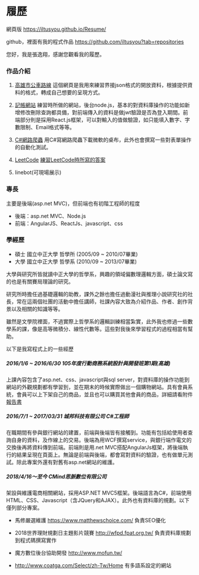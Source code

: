 # 履歷

網頁版
https://iltusyou.github.io/Resume/

github，裡面有我的程式作品
https://github.com/iltusyou?tab=repositories

您好，我是張逸翔，感謝您觀看我的履歷。

### 作品介紹
1. [高雄市公車路線](https://iltusyou.github.io/KaohsiungBusRoute/)
這個網頁是我用來練習界接json格式的開放資料，根據提供資料的格式，轉成自己想要的呈現方式。

1. [記帳網站](https://github.com/iltusyou/billing)
練習時所做的網站，後台node.js，基本的對資料庫操作的功能如新增修改刪除查詢都具備，對前端傳入的資料是做jwt驗證是否為登入期間。前端部分則是採用React.js框架，可以對輸入的值做驗證，如只能填入數字、字數限制、Email格式等等。

1. [C#網路爬蟲](https://github.com/iltusyou/WallpaperCrawler)
用C#寫網路爬蟲下載微軟的桌布，此外也會撰寫一些對表單操作的自動化測試。

1. [LeetCode](https://leetcode.com/iltusyou/)
[練習LeetCode時所寫的答案](https://github.com/iltusyou/LeetCode)
    
    
1. linebot(可現場展示)

### 專長
主要是後端(asp.net MVC)，但前端也有初階工程師的程度
* 後端：asp.net MVC、Node.js
* 前端：AngularJS、ReactJs、javascript、css


### 學經歷
* 碩士 國立中正大學 哲學所 (2005/09 ~ 2010/07畢業)
* 大學 國立中正大學 哲學系 (2010/09 ~ 2013/07畢業)

大學與研究所皆就讀中正大學的哲學系，興趣的領域偏數理邏輯方面，碩士論文寫的也是有關賽局理論的研究。

研究所時擔任過基礎邏輯的助教，課外之餘也擔任過動漫社與推理小說研究社的社長，常在這兩個社團的活動中擔任講師，社課內容大致為介紹作品、作者、創作背景以及相關的知識等等。

雖然是文學院裡面，不過實際上哲學系的邏輯訓練相當紮實，此外我也修過一些數學系的課，像是高等微積分、線性代數等。這些對我後來學習程式的過程相當有幫助。

以下是我寫程式上的一些經歷

##### 2016/1/6  ~  2016/6/30  105年度行動商務系統設計與開發班第1期(高雄)
上課內容包含了asp.net、css、javascript與sql server，對資料庫的操作功能到網站的外觀規劃都有學習到，並在期末的時候實際做出一個購物網站。具有會員系統，會員可以上下架自己的商品，並且也可以購買其他會員的商品，詳細請看附件[報告書](https://drive.google.com/file/d/0B6RAyr1ihmeNYTd2YzFUUDVOWUE/view?usp=sharing)

##### 2016/7/1  ~  2017/03/31  城邦科技有限公司  C#工程師
在職期間有參與銀行網站的建置，前端與後端皆有接觸到。功能有包括給使用者查詢自身的資料，及作線上的交易。後端為用WCF撰寫service，與銀行端作電文的交換後再將資料傳到前端。前端則是用.net  MVC搭配AngularJs框架，將後端執行的結果呈現在頁面上。無論是前端與後端，都會寫對資料的驗證，也有做單元測試。除此專案外還有對舊有asp.net網站的維護。

##### 2018/4/16～至今 **CMind思脈數位有限公司**
架設與維護電商相關網站，採用ASP.NET MVC5框架。後端語言為C#，前端使用HTML、CSS、Javascript（含JQuery和AJAX）。此外也有資料庫的規劃。以下僅列部分專案。

* 馬修嚴選維護 https://www.matthewschoice.com/
  負責SEO優化
  
* 2018世界理財規劃日主題影片競賽 http://wfpd.fpat.org.tw/
  負責資料庫規劃到程式碼撰寫實作
 
* 魔方數位後台協助開發 http://www.mofun.tw/

* http://www.coatga.com/Select/zh-Tw/Home 有多語系設定的網站
